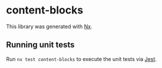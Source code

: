 # content-blocks

This library was generated with [Nx](https://nx.dev).

## Running unit tests

Run `nx test content-blocks` to execute the unit tests via [Jest](https://jestjs.io).
